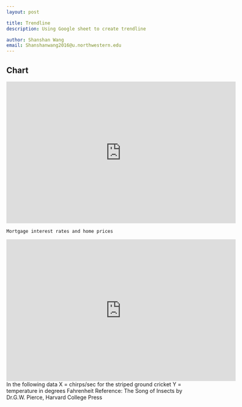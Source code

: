 ```yaml
---
layout: post

title: Trendline
description: Using Google sheet to create trendline

author: Shanshan Wang
email: Shanshanwang2016@u.northwestern.edu
---
```


## Chart

<iframe width="600" height="371" seamless frameborder="0" scrolling="no" src="https://docs.google.com/spreadsheets/d/1yNr5NW5WwuCzzsLJhrL1BHyIzgOSHOW36Ikes6eVzLc/pubchart?oid=492634446&amp;format=interactive"></iframe>

	Mortgage interest rates and home prices

<iframe width="600" height="371" seamless frameborder="0" scrolling="no" src="https://docs.google.com/spreadsheets/d/1yNr5NW5WwuCzzsLJhrL1BHyIzgOSHOW36Ikes6eVzLc/pubchart?oid=1139382773&amp;format=interactive"></iframe>
In the following data
X = chirps/sec for the striped ground cricket
Y = temperature in degrees Fahrenheit
Reference: The Song of Insects by Dr.G.W. Pierce, Harvard College Press



